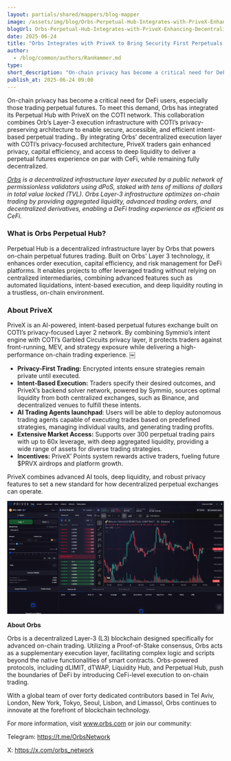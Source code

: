 ```yaml
---
layout: partials/shared/mappers/blog-mapper
image: /assets/img/blog/Orbs-Perpetual-Hub-Integrates-with-PriveX-Enhancing-Decentralized-Security-First-Derivatives-Trading-on-COTI/image2.png
blogUrl: Orbs-Perpetual-Hub-Integrates-with-PriveX-Enhancing-Decentralized-Security-First-Derivatives-Trading-on-COTI
date: 2025-06-24
title: "Orbs Integrates with PriveX to Bring Security First Perpetuals to COTI"
author:
  - /blog/common/authors/RanHammer.md
type:
short_description: "On-chain privacy has become a critical need for DeFi users, especially those trading perpetual futures. To meet this demand, Orbs has integrated its Perpetual Hub with PriveX on the COTI network."
publish_at: 2025-06-24 09:00
---
```


On-chain privacy has become a critical need for DeFi users, especially those trading perpetual futures. To meet this demand, Orbs has integrated its Perpetual Hub with PriveX on the COTI network. This collaboration combines Orb’s Layer-3 execution infrastructure with COTI’s privacy-preserving architecture to enable secure, accessible, and efficient intent-based perpetual trading.. By integrating Orbs’ decentralized execution layer with COTI’s privacy-focused architecture, PriveX traders gain enhanced privacy, capital efficiency, and access to deep liquidity to deliver a perpetual futures experience on par with CeFi, while remaining fully decentralized.

[*Orbs*](https://www.orbs.com/) *is a decentralized infrastructure layer executed by a public network of permissionless validators using dPoS, staked with tens of millions of dollars in total value locked (TVL). Orbs Layer-3 infrastructure optimizes on-chain trading by providing aggregated liquidity, advanced trading orders, and decentralized derivatives, enabling a DeFi trading experience as efficient as CeFi.*

### What is Orbs Perpetual Hub?

Perpetual Hub is a decentralized infrastructure layer by Orbs that powers on-chain perpetual futures trading. Built on Orbs' Layer 3 technology, it enhances order execution, capital efficiency, and risk management for DeFi platforms. It enables projects to offer leveraged trading without relying on centralized intermediaries, combining advanced features such as automated liquidations, intent-based execution, and deep liquidity routing in a trustless, on-chain environment. 

### About PriveX

PriveX is an AI-powered, intent-based perpetual futures exchange built on COTI’s privacy-focused Layer 2 network. By combining Symmio’s intent engine with COTI’s Garbled Circuits privacy layer, it protects traders against front-running, MEV, and strategy exposure while delivering a high-performance on-chain trading experience. ￼

* **Privacy-First Trading:** Encrypted intents ensure strategies remain private until executed.   
* **Intent-Based Execution:** Traders specify their desired outcomes, and PriveX’s backend solver network, powered by Symmio, sources optimal liquidity from both centralized exchanges, such as Binance, and decentralized venues to fulfill these intents.  
* **AI Trading Agents launchpad**: Users will be able to deploy autonomous trading agents capable of executing trades based on predefined strategies, managing individual vaults, and generating trading profits.  
* **Extensive Market Access:** Supports over 300 perpetual trading pairs with up to 60x leverage, with deep aggregated liquidity, providing a wide range of assets for diverse trading strategies.  
* **Incentives:** PriveX’ Points system rewards active traders, fueling future $PRVX airdrops and platform growth.

PriveX combines advanced AI tools, deep liquidity, and robust privacy features to set a new standard for how decentralized perpetual exchanges can operate.

![screenshot](/assets/img/blog/Orbs-Perpetual-Hub-Integrates-with-PriveX-Enhancing-Decentralized-Security-First-Derivatives-Trading-on-COTI/image1.png)


<div class='line-separator'> </div>


**About Orbs**

Orbs is a decentralized Layer-3 (L3) blockchain designed specifically for advanced on-chain trading. Utilizing a Proof-of-Stake consensus, Orbs acts as a supplementary execution layer, facilitating complex logic and scripts beyond the native functionalities of smart contracts. Orbs-powered protocols, including dLIMIT, dTWAP, Liquidity Hub, and Perpetual Hub, push the boundaries of DeFi by introducing CeFi-level execution to on-chain trading.

With a global team of over forty dedicated contributors based in Tel Aviv, London, New York, Tokyo, Seoul, Lisbon, and Limassol, Orbs continues to innovate at the forefront of blockchain technology.

For more information, visit www.orbs.com or join our community:

Telegram: https://t.me/OrbsNetwork

X: https://x.com/orbs_network






